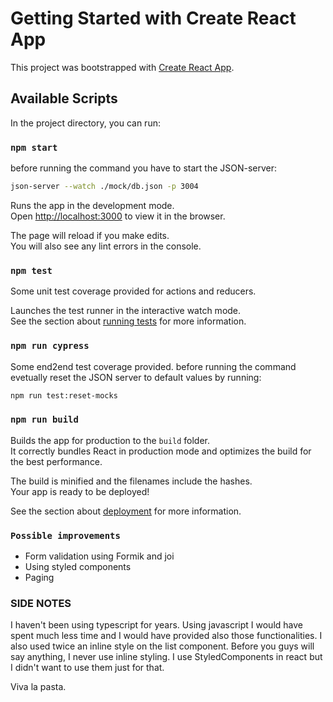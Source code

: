 # Getting Started with Create React App

This project was bootstrapped with [Create React App](https://github.com/facebook/create-react-app).

## Available Scripts

In the project directory, you can run:

### `npm start`

before running the command you have to start the JSON-server:
```sh
json-server --watch ./mock/db.json -p 3004
```

Runs the app in the development mode.\
Open [http://localhost:3000](http://localhost:3000) to view it in the browser.

The page will reload if you make edits.\
You will also see any lint errors in the console.

### `npm test`

Some unit test coverage provided for actions and reducers.

Launches the test runner in the interactive watch mode.\
See the section about [running tests](https://facebook.github.io/create-react-app/docs/running-tests) for more information.

### `npm run cypress`
Some end2end test coverage provided.
before running the command evetually reset the JSON server to default values by running:
```sh
npm run test:reset-mocks
```


### `npm run build`

Builds the app for production to the `build` folder.\
It correctly bundles React in production mode and optimizes the build for the best performance.

The build is minified and the filenames include the hashes.\
Your app is ready to be deployed!

See the section about [deployment](https://facebook.github.io/create-react-app/docs/deployment) for more information.

### `Possible improvements`
- Form validation using Formik and joi
- Using styled components
- Paging

### SIDE NOTES
I haven't been using typescript for years. Using javascript I would have spent much less time and I would have provided also those functionalities.
I also used twice an inline style on the list component. Before you guys will say anything, I never use inline styling. 
I use StyledComponents in react but I didn't want to use them just for that.

Viva la pasta.

 


